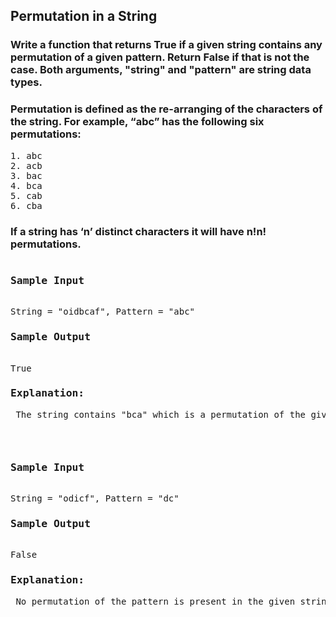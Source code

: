 ## Permutation in a String

### Write a function that returns True if a given string contains any permutation of a given pattern. Return False if that is not the case. Both arguments, "string" and "pattern" are string data types. 

### Permutation is defined as the re-arranging of the characters of the string. For example, “abc” has the following six permutations:

<pre>
1. abc
2. acb
3. bac
4. bca
5. cab
6. cba
</pre>

### If a string has ‘n’ distinct characters it will have n!n! permutations.

<pre>
<h3>Sample Input</h3>
String = "oidbcaf", Pattern = "abc"
<h3>Sample Output</h3>
True
<p><h3>Explanation:</h3> The string contains "bca" which is a permutation of the given pattern.</p>
</pre>

<pre>
<h3>Sample Input</h3>
String = "odicf", Pattern = "dc"
<h3>Sample Output</h3>
False
<p><h3>Explanation:</h3> No permutation of the pattern is present in the given string as a substring.</p>
</pre>
